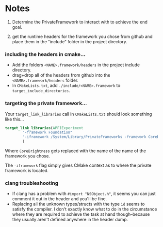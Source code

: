 # Notes

1. Determine the PrivateFramework to interact with to achieve the end goal.

2. get the runtime headers for the framework you chose from github and place them in the "include" folder in the project directory.


### including the headers in cmake...

- Add the folders `<NAME>.framework/headers` in the project include directory.
- drag+drop all of the headers from github into the `<NAME>.framework/headers` folder.
- In `CMakeLists.txt`, add `./include/<NAME>.framework` to `target_include_directories`.

### targeting the private framework...

Your `target_link_libraries` call in `CMakeLists.txt` should look something like this...

```cmake
target_link_libraries(APFIExperiment
        "-framework Foundation"
        "-iframework /System/Library/PrivateFrameworks -framework CoreBrightness"
        )
```

Where `CoreBrightness` gets replaced with the name of the name of the framework you chose.

The `-iframework` flag simply gives CMake context as to where the private framework is located.

### clang troubleshooting
* If clang has a problem with `#import "NSObject.h"`, it seems you can just comment it out in the header and you'll be fine.
* Replacing all the unknown types/structs with the type `id` seems to satisfy the compiler.
I don't exactly know what to do in the circumstance where they are required to achieve the task at hand though–because they usually aren't defined anywhere in the header dump.